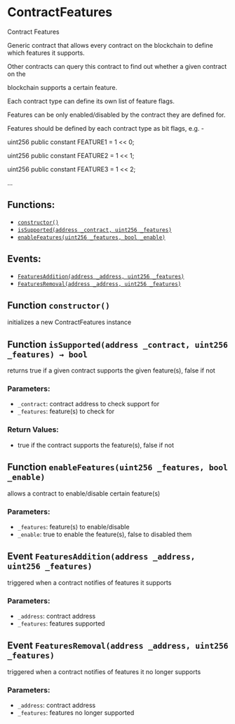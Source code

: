 # ContractFeatures

Contract Features

Generic contract that allows every contract on the blockchain to define which features it supports.

Other contracts can query this contract to find out whether a given contract on the

blockchain supports a certain feature.

Each contract type can define its own list of feature flags.

Features can be only enabled/disabled by the contract they are defined for.

Features should be defined by each contract type as bit flags, e.g. -

uint256 public constant FEATURE1 = 1 &lt;&lt; 0;

uint256 public constant FEATURE2 = 1 &lt;&lt; 1;

uint256 public constant FEATURE3 = 1 &lt;&lt; 2;

...

## Functions:

* [`constructor()`](contractfeatures.md#ContractFeatures-constructor--)
* [`isSupported(address _contract, uint256 _features)`](contractfeatures.md#ContractFeatures-isSupported-address-uint256-)
* [`enableFeatures(uint256 _features, bool _enable)`](contractfeatures.md#ContractFeatures-enableFeatures-uint256-bool-)

## Events:

* [`FeaturesAddition(address _address, uint256 _features)`](contractfeatures.md#ContractFeatures-FeaturesAddition-address-uint256-)
* [`FeaturesRemoval(address _address, uint256 _features)`](contractfeatures.md#ContractFeatures-FeaturesRemoval-address-uint256-)

## Function `constructor()` <a id="ContractFeatures-constructor--"></a>

initializes a new ContractFeatures instance

## Function `isSupported(address _contract, uint256 _features) → bool` <a id="ContractFeatures-isSupported-address-uint256-"></a>

returns true if a given contract supports the given feature\(s\), false if not

### Parameters:

* `_contract`: contract address to check support for
* `_features`: feature\(s\) to check for

### Return Values:

* true if the contract supports the feature\(s\), false if not

## Function `enableFeatures(uint256 _features, bool _enable)` <a id="ContractFeatures-enableFeatures-uint256-bool-"></a>

allows a contract to enable/disable certain feature\(s\)

### Parameters:

* `_features`: feature\(s\) to enable/disable
* `_enable`: true to enable the feature\(s\), false to disabled them

## Event `FeaturesAddition(address _address, uint256 _features)` <a id="ContractFeatures-FeaturesAddition-address-uint256-"></a>

triggered when a contract notifies of features it supports

### Parameters:

* `_address`: contract address
* `_features`: features supported

## Event `FeaturesRemoval(address _address, uint256 _features)` <a id="ContractFeatures-FeaturesRemoval-address-uint256-"></a>

triggered when a contract notifies of features it no longer supports

### Parameters:

* `_address`: contract address
* `_features`: features no longer supported

